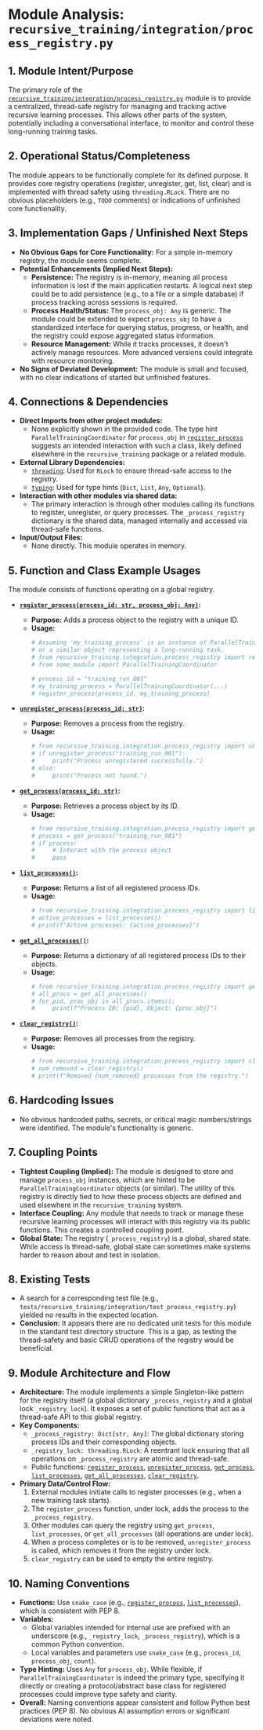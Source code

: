 # Module Analysis: `recursive_training/integration/process_registry.py`

## 1. Module Intent/Purpose

The primary role of the [`recursive_training/integration/process_registry.py`](recursive_training/integration/process_registry.py:1) module is to provide a centralized, thread-safe registry for managing and tracking active recursive learning processes. This allows other parts of the system, potentially including a conversational interface, to monitor and control these long-running training tasks.

## 2. Operational Status/Completeness

The module appears to be functionally complete for its defined purpose. It provides core registry operations (register, unregister, get, list, clear) and is implemented with thread safety using `threading.RLock`. There are no obvious placeholders (e.g., `TODO` comments) or indications of unfinished core functionality.

## 3. Implementation Gaps / Unfinished Next Steps

*   **No Obvious Gaps for Core Functionality:** For a simple in-memory registry, the module seems complete.
*   **Potential Enhancements (Implied Next Steps):**
    *   **Persistence:** The registry is in-memory, meaning all process information is lost if the main application restarts. A logical next step could be to add persistence (e.g., to a file or a simple database) if process tracking across sessions is required.
    *   **Process Health/Status:** The `process_obj: Any` is generic. The module could be extended to expect `process_obj` to have a standardized interface for querying status, progress, or health, and the registry could expose aggregated status information.
    *   **Resource Management:** While it tracks processes, it doesn't actively manage resources. More advanced versions could integrate with resource monitoring.
*   **No Signs of Deviated Development:** The module is small and focused, with no clear indications of started but unfinished features.

## 4. Connections & Dependencies

*   **Direct Imports from other project modules:**
    *   None explicitly shown in the provided code. The type hint `ParallelTrainingCoordinator` for `process_obj` in [`register_process`](recursive_training/integration/process_registry.py:18:0) suggests an intended interaction with such a class, likely defined elsewhere in the `recursive_training` package or a related module.
*   **External Library Dependencies:**
    *   [`threading`](recursive_training/integration/process_registry.py:9:0): Used for `RLock` to ensure thread-safe access to the registry.
    *   [`typing`](recursive_training/integration/process_registry.py:10:0): Used for type hints (`Dict`, `List`, `Any`, `Optional`).
*   **Interaction with other modules via shared data:**
    *   The primary interaction is through other modules calling its functions to register, unregister, or query processes. The `_process_registry` dictionary is the shared data, managed internally and accessed via thread-safe functions.
*   **Input/Output Files:**
    *   None directly. This module operates in memory.

## 5. Function and Class Example Usages

The module consists of functions operating on a global registry.

*   **[`register_process(process_id: str, process_obj: Any)`](recursive_training/integration/process_registry.py:18:0):**
    *   **Purpose:** Adds a process object to the registry with a unique ID.
    *   **Usage:**
        ```python
        # Assuming 'my_training_process' is an instance of ParallelTrainingCoordinator
        # or a similar object representing a long-running task.
        # from recursive_training.integration.process_registry import register_process
        # from some_module import ParallelTrainingCoordinator
        
        # process_id = "training_run_001"
        # my_training_process = ParallelTrainingCoordinator(...) 
        # register_process(process_id, my_training_process)
        ```

*   **[`unregister_process(process_id: str)`](recursive_training/integration/process_registry.py:29:0):**
    *   **Purpose:** Removes a process from the registry.
    *   **Usage:**
        ```python
        # from recursive_training.integration.process_registry import unregister_process
        # if unregister_process("training_run_001"):
        #     print("Process unregistered successfully.")
        # else:
        #     print("Process not found.")
        ```

*   **[`get_process(process_id: str)`](recursive_training/integration/process_registry.py:45:0):**
    *   **Purpose:** Retrieves a process object by its ID.
    *   **Usage:**
        ```python
        # from recursive_training.integration.process_registry import get_process
        # process = get_process("training_run_001")
        # if process:
        #     # Interact with the process object
        #     pass
        ```

*   **[`list_processes()`](recursive_training/integration/process_registry.py:58:0):**
    *   **Purpose:** Returns a list of all registered process IDs.
    *   **Usage:**
        ```python
        # from recursive_training.integration.process_registry import list_processes
        # active_processes = list_processes()
        # print(f"Active processes: {active_processes}")
        ```

*   **[`get_all_processes()`](recursive_training/integration/process_registry.py:68:0):**
    *   **Purpose:** Returns a dictionary of all registered process IDs to their objects.
    *   **Usage:**
        ```python
        # from recursive_training.integration.process_registry import get_all_processes
        # all_procs = get_all_processes()
        # for pid, proc_obj in all_procs.items():
        #     print(f"Process ID: {pid}, Object: {proc_obj}")
        ```

*   **[`clear_registry()`](recursive_training/integration/process_registry.py:79:0):**
    *   **Purpose:** Removes all processes from the registry.
    *   **Usage:**
        ```python
        # from recursive_training.integration.process_registry import clear_registry
        # num_removed = clear_registry()
        # print(f"Removed {num_removed} processes from the registry.")
        ```

## 6. Hardcoding Issues

*   No obvious hardcoded paths, secrets, or critical magic numbers/strings were identified. The module's functionality is generic.

## 7. Coupling Points

*   **Tightest Coupling (Implied):** The module is designed to store and manage `process_obj` instances, which are hinted to be `ParallelTrainingCoordinator` objects (or similar). The utility of this registry is directly tied to how these process objects are defined and used elsewhere in the `recursive_training` system.
*   **Interface Coupling:** Any module that needs to track or manage these recursive learning processes will interact with this registry via its public functions. This creates a controlled coupling point.
*   **Global State:** The registry (`_process_registry`) is a global, shared state. While access is thread-safe, global state can sometimes make systems harder to reason about and test in isolation.

## 8. Existing Tests

*   A search for a corresponding test file (e.g., `tests/recursive_training/integration/test_process_registry.py`) yielded no results in the expected location.
*   **Conclusion:** It appears there are no dedicated unit tests for this module in the standard test directory structure. This is a gap, as testing the thread-safety and basic CRUD operations of the registry would be beneficial.

## 9. Module Architecture and Flow

*   **Architecture:** The module implements a simple Singleton-like pattern for the registry itself (a global dictionary `_process_registry` and a global lock `_registry_lock`). It exposes a set of public functions that act as a thread-safe API to this global registry.
*   **Key Components:**
    *   `_process_registry: Dict[str, Any]`: The global dictionary storing process IDs and their corresponding objects.
    *   `_registry_lock: threading.RLock`: A reentrant lock ensuring that all operations on `_process_registry` are atomic and thread-safe.
    *   Public functions: [`register_process`](recursive_training/integration/process_registry.py:18:0), [`unregister_process`](recursive_training/integration/process_registry.py:29:0), [`get_process`](recursive_training/integration/process_registry.py:45:0), [`list_processes`](recursive_training/integration/process_registry.py:58:0), [`get_all_processes`](recursive_training/integration/process_registry.py:68:0), [`clear_registry`](recursive_training/integration/process_registry.py:79:0).
*   **Primary Data/Control Flow:**
    1.  External modules initiate calls to register processes (e.g., when a new training task starts).
    2.  The `register_process` function, under lock, adds the process to the `_process_registry`.
    3.  Other modules can query the registry using `get_process`, `list_processes`, or `get_all_processes` (all operations are under lock).
    4.  When a process completes or is to be removed, `unregister_process` is called, which removes it from the registry under lock.
    5.  `clear_registry` can be used to empty the entire registry.

## 10. Naming Conventions

*   **Functions:** Use `snake_case` (e.g., [`register_process`](recursive_training/integration/process_registry.py:18:0), [`list_processes`](recursive_training/integration/process_registry.py:58:0)), which is consistent with PEP 8.
*   **Variables:**
    *   Global variables intended for internal use are prefixed with an underscore (e.g., `_registry_lock`, `_process_registry`), which is a common Python convention.
    *   Local variables and parameters use `snake_case` (e.g., `process_id`, `process_obj`, `count`).
*   **Type Hinting:** Uses `Any` for `process_obj`. While flexible, if `ParallelTrainingCoordinator` is indeed the primary type, specifying it directly or creating a protocol/abstract base class for registered processes could improve type safety and clarity.
*   **Overall:** Naming conventions appear consistent and follow Python best practices (PEP 8). No obvious AI assumption errors or significant deviations were noted.